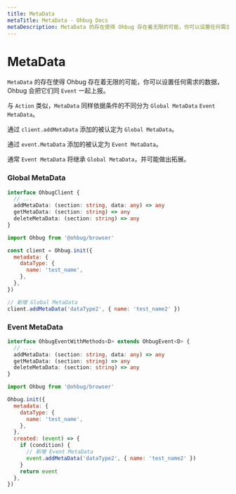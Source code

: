 ```yaml
---
title: MetaData
metaTitle: MetaData - Ohbug Docs
metaDescription: MetaData 的存在使得 Ohbug 存在着无限的可能，你可以设置任何需求的数据，Ohbug 会把它们同 Event 一起上报。。
---
```


# MetaData

`MetaData` 的存在使得 Ohbug 存在着无限的可能，你可以设置任何需求的数据，Ohbug 会把它们同 `Event` 一起上报。

与 `Action` 类似，`MetaData` 同样依据条件的不同分为 `Global MetaData` `Event MetaData`。

通过 `client.addMetaData` 添加的被认定为 `Global MetaData`。

通过 `event.MetaData` 添加的被认定为 `Event MetaData`。

通常 `Event MetaData` 将继承 `Global MetaData`，并可能做出拓展。

### Global MetaData

```typescript
interface OhbugClient {
  // ...
  addMetaData: (section: string, data: any) => any
  getMetaData: (section: string) => any
  deleteMetaData: (section: string) => any
}
```

```javascript
import Ohbug from '@ohbug/browser'

const client = Ohbug.init({
  metadata: {
    dataType: {
      name: 'test_name',
    },
  },
})

// 新增 Global MetaData
client.addMetaData('dataType2', { name: 'test_name2' })
```

### Event MetaData

```typescript
interface OhbugEventWithMethods<D> extends OhbugEvent<D> {
  // ...
  addMetaData: (section: string, data: any) => any
  getMetaData: (section: string) => any
  deleteMetaData: (section: string) => any
}
```

```javascript
import Ohbug from '@ohbug/browser'

Ohbug.init({
  metadata: {
    dataType: {
      name: 'test_name',
    },
  },
  created: (event) => {
    if (condition) {
      // 新增 Event MetaData
      event.addMetaData('dataType2', { name: 'test_name2' })
    }
    return event
  },
})
```
